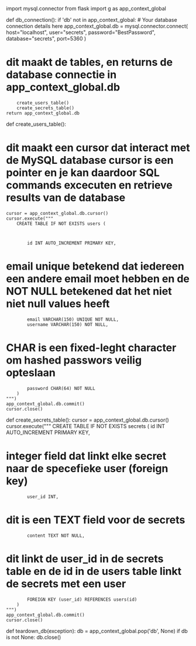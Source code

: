 import mysql.connector
from flask import g as app_context_global

def db_connection():
    if 'db' not in app_context_global:
        # Your database connection details here
        app_context_global.db = mysql.connector.connect(
            host="localhost",
            user="secrets",
            password="BestPassword",
            database="secrets",
            port=5360
        )
        
# dit maakt de tables, en returns de database connectie in app_context_global.db
        create_users_table()
        create_secrets_table()
    return app_context_global.db

def create_users_table():
# dit maakt een cursor dat interact met de MySQL database  cursor is een pointer en je kan daardoor SQL commands excecuten en retrieve results van de database
    cursor = app_context_global.db.cursor()
    cursor.execute("""
        CREATE TABLE IF NOT EXISTS users (
# 
            id INT AUTO_INCREMENT PRIMARY KEY,
# email unique  betekend dat iedereen een andere email moet hebben en de NOT NULL betekened dat het niet niet null values heeft
            email VARCHAR(150) UNIQUE NOT NULL,
            username VARCHAR(150) NOT NULL,
# CHAR is een fixed-leght character om hashed passwors veilig opteslaan 
            password CHAR(64) NOT NULL
        )
    """)
    app_context_global.db.commit()
    cursor.close()

def create_secrets_table():
    cursor = app_context_global.db.cursor()
    cursor.execute("""
        CREATE TABLE IF NOT EXISTS secrets (
            id INT AUTO_INCREMENT PRIMARY KEY,
# integer field dat linkt elke secret naar de specefieke user (foreign key)
            user_id INT,
# dit is een TEXT field voor de secrets 
            content TEXT NOT NULL,
# dit linkt de user_id in de secrets table en de id in de users table linkt de secrets met een user
            FOREIGN KEY (user_id) REFERENCES users(id)
        )
    """)
    app_context_global.db.commit()
    cursor.close()

def teardown_db(exception):
    db = app_context_global.pop('db', None)
    if db is not None:
        db.close() 
